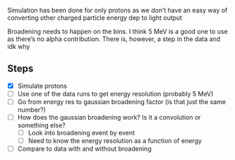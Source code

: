 Simulation has been done for only protons as we don’t have an easy way of converting other charged particle energy dep to light output

Broadening needs to happen on the bins. I think 5 MeV is a good one to use as there’s no alpha contribution. There is, however, a step in the data and idk why

## Steps

- [x] Simulate protons
- [ ] Use one of the data runs to get energy resolution (probably 5 MeV)
- [ ] Go from energy res to gaussian broadening factor (is that just the same number?)
- [ ] How does the gaussian broadening work? Is it a convolution or something else?
    - [ ] Look into broadening event by event
    - [ ] Need to know the energy resolution as a function of energy
- [ ] Compare to data with and without broadening